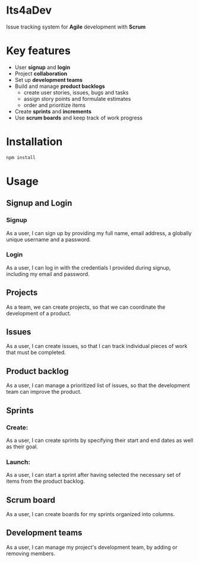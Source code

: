 # Its4aDev

Issue tracking system for **Agile** development with **Scrum**

# Key features

- User **signup** and **login**
- Project **collaboration**
- Set up **development teams**
- Build and manage **product backlogs**
  - create user stories, issues, bugs and tasks
  - assign story points and formulate estimates
  - order and prioritize items
- Create **sprints** and **increments**
- Use **scrum boards** and keep track of work progress

# Installation

```javascript
npm install
```

# Usage

## Signup and Login

### Signup

As a user, I can sign up by providing my full name, email address, a globally unique username and a password.

### Login

As a user, I can log in with the credentials I provided during signup, including my email and password.

## Projects

As a team, we can create projects, so that we can coordinate the development of a product.

## Issues

As a user, I can create issues, so that I can track individual pieces of work that must be completed.

## Product backlog

As a user, I can manage a prioritized list of issues, so that the development team can improve the product.

## Sprints

### Create:

As a user, I can create sprints by specifying their start and end dates as well as their goal.

### Launch:

As a user, I can start a sprint after having selected the necessary set of items from the product backlog.

## Scrum board

As a user, I can create boards for my sprints organized into columns.

## Development teams

As a user, I can manage my project's development team, by adding or removing members.
